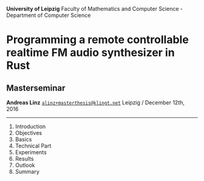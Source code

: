 <!--
//$size: 16:9 or a4, a3, ...
-->
<!--
$theme: gaia
$width: 1280
$height: 720
*template: invert
-->

**University of Leipzig**
Faculty of Mathematics and Computer Science - Department of Computer Science

# Programming a remote controllable realtime FM audio synthesizer in Rust

## Masterseminar

**Andreas Linz**
[`alinz+masterthesis@klingt.net`](mailto:alinz+masterthesis@klingt.net)
Leipzig / December 12th, 2016

---

<!--
$bg: black
-->

1. Introduction
2. Objectives
3. Basics
4. Technical Part
5. Experiments
6. Results
7. Outlook
8. Summary

<!-- page_number: true -->